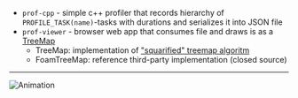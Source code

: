- `prof-cpp` - simple c++ profiler that records hierarchy of `PROFILE_TASK(name)`-tasks with durations and serializes it into JSON file  
- `prof-viewer` - browser web app that consumes file and draws is as a [TreeMap](https://en.wikipedia.org/wiki/Treemapping)
  - TreeMap: implementation of ["squarified" treemap algoritm](https://www.huy.dev/squarified-tree-map-reasonml-part-1-2019-03/)
  - FoamTreeMap: reference third-party implementation (closed source)
---

![Animation](https://user-images.githubusercontent.com/671082/172050604-19cd671d-f3c5-4795-b38d-f0c6044a2cf6.gif)
